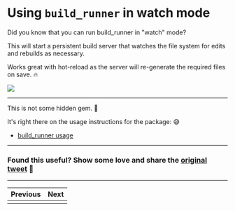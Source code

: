 # Using `build_runner` in watch mode

Did you know that you can run build_runner in "watch" mode?

This will start a persistent build server that watches the file system for edits and rebuilds as necessary.

Works great with hot-reload as the server will re-generate the required files on save. 🔥

![](075.gif)

---

This is not some hidden gem. 💎

It's right there on the usage instructions for the package: 😅

- [build_runner usage](https://pub.dev/packages/build_runner#usage)

---


### Found this useful? Show some love and share the [original tweet](https://twitter.com/biz84/status/1582759551912198144) 🙏

---

| Previous | Next |
| -------- | ---- |
|  |  |